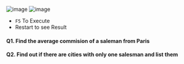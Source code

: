 ![image](https://github.com/nandini-gangrade/Hexaware-Python-Training/assets/87817417/4cb7608b-80d3-423e-b0d9-da867f280047)
![image](https://github.com/nandini-gangrade/Hexaware-Python-Training/assets/87817417/7d99fda1-3226-4dce-bf60-e012cc1f97d2)

- `F5` To Execute
- Restart to see Result

#### Q1. Find the average commision of a saleman from Paris
#### Q2. Find out if there are cities with only one salesman and list them
